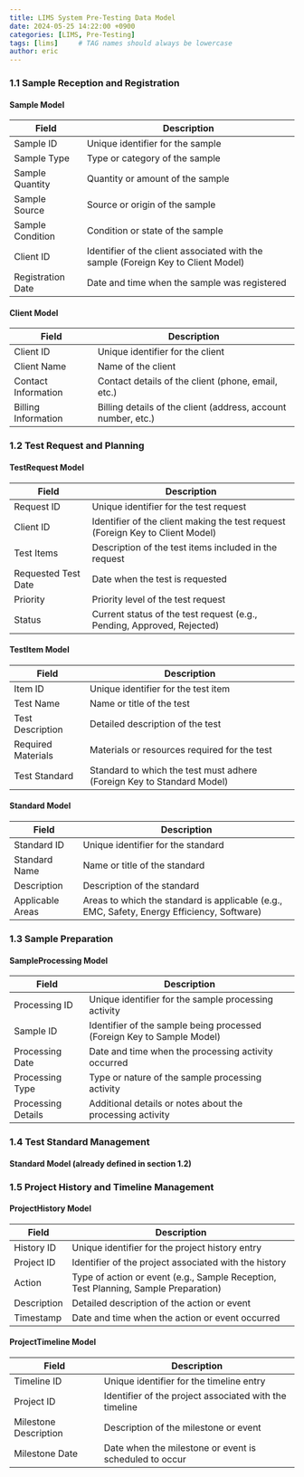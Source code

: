 ```yaml
---
title: LIMS System Pre-Testing Data Model
date: 2024-05-25 14:22:00 +0900
categories: [LIMS, Pre-Testing]
tags: [lims]     # TAG names should always be lowercase
author: eric
---
```


### 1.1 Sample Reception and Registration

#### Sample Model

| Field              | Description                                        |
|--------------------|----------------------------------------------------|
| Sample ID          | Unique identifier for the sample                   |
| Sample Type        | Type or category of the sample                     |
| Sample Quantity    | Quantity or amount of the sample                   |
| Sample Source      | Source or origin of the sample                     |
| Sample Condition   | Condition or state of the sample                   |
| Client ID          | Identifier of the client associated with the sample (Foreign Key to Client Model) |
| Registration Date  | Date and time when the sample was registered      |

#### Client Model

| Field              | Description                                       |
|--------------------|---------------------------------------------------|
| Client ID          | Unique identifier for the client                  |
| Client Name        | Name of the client                                |
| Contact Information| Contact details of the client (phone, email, etc.)|
| Billing Information| Billing details of the client (address, account number, etc.)|

### 1.2 Test Request and Planning

#### TestRequest Model

| Field               | Description                                         |
|---------------------|-----------------------------------------------------|
| Request ID          | Unique identifier for the test request              |
| Client ID           | Identifier of the client making the test request (Foreign Key to Client Model) |
| Test Items          | Description of the test items included in the request|
| Requested Test Date | Date when the test is requested                     |
| Priority            | Priority level of the test request                  |
| Status              | Current status of the test request (e.g., Pending, Approved, Rejected) |

#### TestItem Model

| Field              | Description                                      |
|--------------------|--------------------------------------------------|
| Item ID            | Unique identifier for the test item              |
| Test Name          | Name or title of the test                        |
| Test Description   | Detailed description of the test                 |
| Required Materials | Materials or resources required for the test     |
| Test Standard      | Standard to which the test must adhere (Foreign Key to Standard Model) |

#### Standard Model

| Field              | Description                                           |
|--------------------|-------------------------------------------------------|
| Standard ID        | Unique identifier for the standard                     |
| Standard Name      | Name or title of the standard                         |
| Description        | Description of the standard                           |
| Applicable Areas   | Areas to which the standard is applicable (e.g., EMC, Safety, Energy Efficiency, Software) |

### 1.3 Sample Preparation

#### SampleProcessing Model

| Field             | Description                                            |
|-------------------|--------------------------------------------------------|
| Processing ID     | Unique identifier for the sample processing activity   |
| Sample ID         | Identifier of the sample being processed (Foreign Key to Sample Model) |
| Processing Date   | Date and time when the processing activity occurred    |
| Processing Type   | Type or nature of the sample processing activity       |
| Processing Details| Additional details or notes about the processing activity |

### 1.4 Test Standard Management

#### Standard Model (already defined in section 1.2)

### 1.5 Project History and Timeline Management

#### ProjectHistory Model

| Field         | Description                                            |
|---------------|--------------------------------------------------------|
| History ID    | Unique identifier for the project history entry        |
| Project ID    | Identifier of the project associated with the history  |
| Action        | Type of action or event (e.g., Sample Reception, Test Planning, Sample Preparation) |
| Description   | Detailed description of the action or event            |
| Timestamp     | Date and time when the action or event occurred        |

#### ProjectTimeline Model

| Field              | Description                                           |
|--------------------|-------------------------------------------------------|
| Timeline ID        | Unique identifier for the timeline entry              |
| Project ID         | Identifier of the project associated with the timeline |
| Milestone Description | Description of the milestone or event                |
| Milestone Date    | Date when the milestone or event is scheduled to occur|

